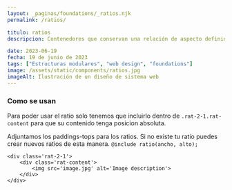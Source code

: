 ```yaml
---
layout: _paginas/foundations/_ratios.njk
permalink: /ratios/

titulo: ratios
descripcion: Contenedores que conservan una relación de aspecto definida.

date: 2023-06-19
fecha: 19 de junio de 2023
tags: ["Estructuras modulares", "web design", "foundations"]
image: /assets/static/components/ratios.jpg
imageAlt: Ilustración de un diseño de sistema web
---
```


### Como se usan

Para poder usar el ratio solo tenemos que incluirlo dentro de `.rat-2-1.rat-content` para que su contenido tenga posicion absoluta.

Adjuntamos los paddings-tops para los ratios.
Si no existe tu ratio puedes crear nuevos ratios de esta manera. `@include ratio(ancho, alto);`

```
<div class='rat-2-1'>
    <div class='rat-content'>
        <img src='image.jpg' alt='Image description'>
    </div>
</div>
```
